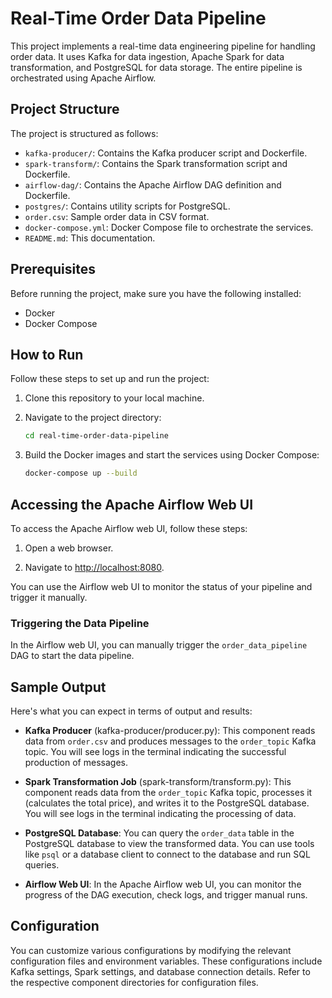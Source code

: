 # Real-Time Order Data Pipeline

This project implements a real-time data engineering pipeline for handling order data. It uses Kafka for data ingestion, Apache Spark for data transformation, and PostgreSQL for data storage. The entire pipeline is orchestrated using Apache Airflow.

## Project Structure

The project is structured as follows:

- `kafka-producer/`: Contains the Kafka producer script and Dockerfile.
- `spark-transform/`: Contains the Spark transformation script and Dockerfile.
- `airflow-dag/`: Contains the Apache Airflow DAG definition and Dockerfile.
- `postgres/`: Contains utility scripts for PostgreSQL.
- `order.csv`: Sample order data in CSV format.
- `docker-compose.yml`: Docker Compose file to orchestrate the services.
- `README.md`: This documentation.

## Prerequisites

Before running the project, make sure you have the following installed:

- Docker
- Docker Compose

## How to Run

Follow these steps to set up and run the project:

1. Clone this repository to your local machine.

2. Navigate to the project directory:

   ```bash
   cd real-time-order-data-pipeline

3. Build the Docker images and start the services using Docker Compose:
   ```bash
   docker-compose up --build
## Accessing the Apache Airflow Web UI

To access the Apache Airflow web UI, follow these steps:

1. Open a web browser.

2. Navigate to [http://localhost:8080](http://localhost:8080).

You can use the Airflow web UI to monitor the status of your pipeline and trigger it manually.

### Triggering the Data Pipeline

In the Airflow web UI, you can manually trigger the `order_data_pipeline` DAG to start the data pipeline.

## Sample Output

Here's what you can expect in terms of output and results:

- **Kafka Producer** (kafka-producer/producer.py): This component reads data from `order.csv` and produces messages to the `order_topic` Kafka topic. You will see logs in the terminal indicating the successful production of messages.

- **Spark Transformation Job** (spark-transform/transform.py): This component reads data from the `order_topic` Kafka topic, processes it (calculates the total price), and writes it to the PostgreSQL database. You will see logs in the terminal indicating the processing of data.

- **PostgreSQL Database**: You can query the `order_data` table in the PostgreSQL database to view the transformed data. You can use tools like `psql` or a database client to connect to the database and run SQL queries.

- **Airflow Web UI**: In the Apache Airflow web UI, you can monitor the progress of the DAG execution, check logs, and trigger manual runs.

## Configuration

You can customize various configurations by modifying the relevant configuration files and environment variables. These configurations include Kafka settings, Spark settings, and database connection details. Refer to the respective component directories for configuration files.

   
